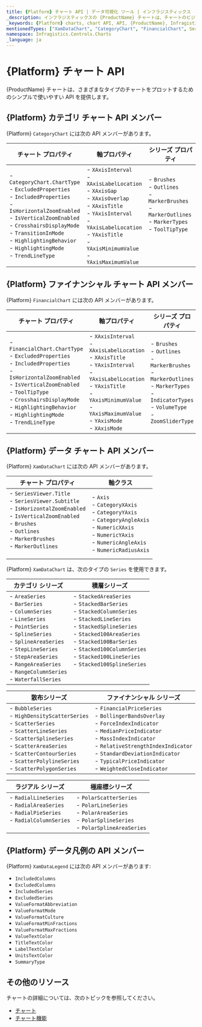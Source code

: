 ```yaml
---
title: {Platform} チャート API | データ可視化 ツール | インフラジスティックス
_description: インフラジスティックスの {ProductName} チャートは、チャートのビジュアルを構成およびスタイル設定するための便利な API を提供します。
_keywords: {Platform} charts, chart API, API, {ProductName}, Infragistics, {Platform} チャート, チャート API, インフラジスティックス
mentionedTypes: ["XamDataChart", "CategoryChart", "FinancialChart", SeriesViewer]
namespace: Infragistics.Controls.Charts
_language: ja
---
```


# {Platform} チャート API

{ProductName} チャートは、さまざまなタイプのチャートをプロットするためのシンプルで使いやすい API を提供します。

## {Platform} カテゴリ チャート API メンバー

{Platform} `CategoryChart` には次の API メンバーがあります。

| チャート プロパティ | 軸プロパティ | シリーズ プロパティ |
|-------------------|--------------|-------------------|
| - `CategoryChart.ChartType` <br> - `ExcludedProperties` <br> - `IncludedProperties` <br> - `IsHorizontalZoomEnabled` <br> - `IsVerticalZoomEnabled` <br> - `CrosshairsDisplayMode` <br> - `TransitionInMode` <br> - `HighlightingBehavior` <br> - `HighlightingMode` <br> - `TrendLineType` <br>|  - `XAxisInterval` <br> - `XAxisLabelLocation` <br> - `XAxisGap` <br> - `XAxisOverlap` <br> - `XAxisTitle`  <br> - `YAxisInterval` <br> - `YAxisLabelLocation`  <br> - `YAxisTitle` <br>  - `YAxisMinimumValue` <br> - `YAxisMaximumValue` | - `Brushes` <br> - `Outlines` <br> - `MarkerBrushes` <br> - `MarkerOutlines` <br> - `MarkerTypes` <br>  - `ToolTipType` <br> <br> <br> <br> |

## {Platform} ファイナンシャル チャート API メンバー

{Platform} `FinancialChart` には次の API メンバーがあります。

| チャート プロパティ | 軸プロパティ | シリーズ プロパティ |
|-------------------|-------------|--------------------|
| - `FinancialChart.ChartType` <br> - `ExcludedProperties` <br> - `IncludedProperties` <br> - `IsHorizontalZoomEnabled` <br> - `IsVerticalZoomEnabled` <br> - `ToolTipType`  <br> - `CrosshairsDisplayMode`  <br> - `HighlightingBehavior` <br> - `HighlightingMode` <br> - `TrendLineType` |  - `XAxisInterval` <br> - `XAxisLabelLocation` <br> - `XAxisTitle` <br> - `YAxisInterval` <br> - `YAxisLabelLocation`  <br> - `YAxisTitle` <br>  - `YAxisMinimumValue` <br> - `YAxisMaximumValue` <br> - `YAxisMode` <br> - `XAxisMode` | - `Brushes` <br> - `Outlines` <br> - `MarkerBrushes` <br> - `MarkerOutlines` <br> - `MarkerTypes`  <br> - `IndicatorTypes` <br>  - `VolumeType` <br>  - `ZoomSliderType` <br> |

## {Platform} データ チャート API メンバー

{Platform} `XamDataChart` には次の API メンバーがあります。

| チャート プロパティ | 軸クラス |
|-------------------|----------|
| - `SeriesViewer.Title` <br> - `SeriesViewer.Subtitle` <br> - `IsHorizontalZoomEnabled` <br> - `IsVerticalZoomEnabled` <br> - `Brushes` <br> - `Outlines` <br> - `MarkerBrushes` <br> - `MarkerOutlines` <br> <br> |  - `Axis` <br> - `CategoryXAxis` <br> - `CategoryYAxis` <br> - `CategoryAngleAxis` <br> - `NumericXAxis` <br> - `NumericYAxis` <br> - `NumericAngleAxis` <br> - `NumericRadiusAxis` <br> |

{Platform} `XamDataChart` は、次のタイプの `Series` を使用できます。

| カテゴリ シリーズ  | 積層シリーズ |
|-------------------|-------------|
| - `AreaSeries` <br> - `BarSeries` <br> - `ColumnSeries` <br> - `LineSeries` <br> - `PointSeries`  <br> - `SplineSeries` <br>  - `SplineAreaSeries` <br> - `StepLineSeries` <br> - `StepAreaSeries` <br> - `RangeAreaSeries` <br> - `RangeColumnSeries` <br> - `WaterfallSeries` <br> | - `StackedAreaSeries` <br> - `StackedBarSeries` <br> - `StackedColumnSeries` <br> - `StackedLineSeries` <br> - `StackedSplineSeries` <br> - `Stacked100AreaSeries` <br> - `Stacked100BarSeries` <br> - `Stacked100ColumnSeries` <br> - `Stacked100LineSeries` <br> - `Stacked100SplineSeries` <br> <br> <br> |


| 散布シリーズ | ファイナンシャル シリーズ |
|-------------|-------------------------|
| - `BubbleSeries` <br> - `HighDensityScatterSeries` <br> - `ScatterSeries` <br>  - `ScatterLineSeries` <br> - `ScatterSplineSeries` <br> - `ScatterAreaSeries` <br> - `ScatterContourSeries` <br> - `ScatterPolylineSeries`  <br> - `ScatterPolygonSeries`  <br> | - `FinancialPriceSeries` <br> - `BollingerBandsOverlay` <br> - `ForceIndexIndicator` <br> - `MedianPriceIndicator` <br> - `MassIndexIndicator`  <br> - `RelativeStrengthIndexIndicator` <br> - `StandardDeviationIndicator` <br> - `TypicalPriceIndicator` <br> - `WeightedCloseIndicator` <br> |


| ラジアル シリーズ | 極座標シリーズ |
|------------------|-------------------|
| - `RadialLineSeries` <br> - `RadialAreaSeries` <br> - `RadialPieSeries` <br> - `RadialColumnSeries` <br> <br> | - `PolarScatterSeries` <br> - `PolarLineSeries` <br> - `PolarAreaSeries` <br> - `PolarSplineSeries` <br> - `PolarSplineAreaSeries` <br> |


## {Platform} データ凡例の API メンバー

{Platform} `XamDataLegend` には次の API メンバーがあります:

- `IncludedColumns`
- `ExcludedColumns`
- `IncludedSeries`
- `ExcludedSeries`
- `ValueFormatAbbreviation`
- `ValueFormatMode`
- `ValueFormatCulture`
- `ValueFormatMinFractions`
- `ValueFormatMaxFractions`
- `ValueTextColor`
- `TitleTextColor`
- `LabelTextColor`
- `UnitsTextColor`
- `SummaryType`


## その他のリソース

チャートの詳細については、次のトピックを参照してください。

- [チャート](chart-overview.md)
- [チャート機能](chart-features.md)



